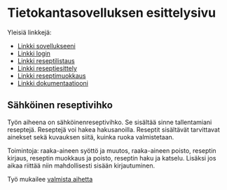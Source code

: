 # Tietokantasovelluksen esittelysivu

Yleisiä linkkejä:

* [Linkki sovellukseeni](http://teepiik.users.cs.helsinki.fi/tsoha/)
* [Linkki login](http://teepiik.users.cs.helsinki.fi/tsoha/login)
* [Linkki reseptilistaus](http://teepiik.users.cs.helsinki.fi/tsoha/reseptit)
* [Linkki reseptiesittely](http://teepiik.users.cs.helsinki.fi/tsoha/reseptit/1)
* [Linkki reseptimuokkaus](http://teepiik.users.cs.helsinki.fi/tsoha/reseptin_muokkaus)
* [Linkki dokumentaatiooni](https://github.com/teepiik/Tsoha-Bootstrap/tree/master/doc/dokumentaatio.pdf)

## Sähköinen reseptivihko
Työn aiheena on sähköinenreseptivihko. Se sisältää sinne tallentamiani reseptejä. 
Reseptejä voi hakea hakusanoilla. Reseptit sisältävät tarvittavat ainekset sekä kuvauksen siitä, kuinka ruoka valmistetaan.

Toimintoja: raaka-aineen syöttö ja muutos, raaka-aineen poisto, reseptin kirjaus, reseptin muokkaus ja poisto, reseptin haku ja katselu. Lisäksi jos aikaa riittää niin mahdollisesti sisään kirjautuminen.

Työ mukailee [valmista aihetta](http://advancedkittenry.github.io/suunnittelu_ja_tyoymparisto/aiheet/Elektroninen_keittokirja.html)


